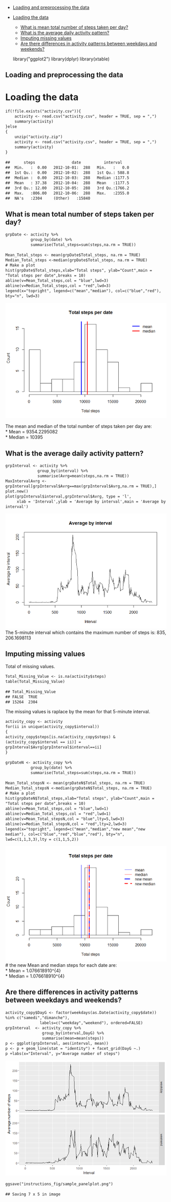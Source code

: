 -   [Loading and preprocessing the
    data](#loading-and-preprocessing-the-data)
-   [Loading the data](#loading-the-data)
    -   [What is mean total number of steps taken per
        day?](#what-is-mean-total-number-of-steps-taken-per-day)
    -   [What is the average daily activity
        pattern?](#what-is-the-average-daily-activity-pattern)
    -   [Imputing missing values](#imputing-missing-values)
    -   [Are there differences in activity patterns between weekdays and
        weekends?](#are-there-differences-in-activity-patterns-between-weekdays-and-weekends)

    library("ggplot2")
    library(dplyr)
    library(xtable)

Loading and preprocessing the data
----------------------------------

Loading the data
================

    if(!file.exists("activity.csv")){
        activity <- read.csv("activity.csv", header = TRUE, sep = ",")
        summary(activity)
    }else
    {
        unzip("activity.zip")
        activity <- read.csv("activity.csv", header = TRUE, sep = ",")
        summary(activity)
    }

    ##      steps                date          interval     
    ##  Min.   :  0.00   2012-10-01:  288   Min.   :   0.0  
    ##  1st Qu.:  0.00   2012-10-02:  288   1st Qu.: 588.8  
    ##  Median :  0.00   2012-10-03:  288   Median :1177.5  
    ##  Mean   : 37.38   2012-10-04:  288   Mean   :1177.5  
    ##  3rd Qu.: 12.00   2012-10-05:  288   3rd Qu.:1766.2  
    ##  Max.   :806.00   2012-10-06:  288   Max.   :2355.0  
    ##  NA's   :2304     (Other)   :15840

What is mean total number of steps taken per day?
-------------------------------------------------

    grpDate <- activity %>% 
               group_by(date) %>% 
               summarise(Total_steps=sum(steps,na.rm = TRUE))

    Mean_Total_steps <- mean(grpDate$Total_steps, na.rm = TRUE)
    Median_Total_steps <-median(grpDate$Total_steps, na.rm = TRUE)
    # Make a plot 
    hist(grpDate$Total_steps,xlab="Total steps", ylab="Count",main = "Total steps per date",breaks = 10)
    abline(v=Mean_Total_steps,col = "blue",lwd=3)
    abline(v=Median_Total_steps,col = "red",lwd=3)
    legend(x="topright", legend=c("mean","median"), col=c("blue","red"), bty="n", lwd=3)

![](PA1_template_files/figure-markdown_strict/unnamed-chunk-2-1.png)

The mean and median of the total number of steps taken per day are:  
\* Mean = 9354.2295082  
\* Median = 10395

What is the average daily activity pattern?
-------------------------------------------

    grpInterval <- activity %>%
                  group_by(interval) %>%
                  summarise(Avrg=mean(steps,na.rm = TRUE))
    MaxIntervalAvrg <- grpInterval[grpInterval$Avrg==max(grpInterval$Avrg,na.rm = TRUE),]
    plot.new()
    plot(grpInterval$interval,grpInterval$Avrg, type = 'l',
         xlab = 'Interval',ylab = 'Average by interval',main = 'Average by interval')

![](PA1_template_files/figure-markdown_strict/unnamed-chunk-3-1.png) The
5-minute interval which contains the maximum number of steps is: 835,
206.1698113

Imputing missing values
-----------------------

Total of missing values.

    Total_Missing_Value <- is.na(activity$steps)
    table(Total_Missing_Value)

    ## Total_Missing_Value
    ## FALSE  TRUE 
    ## 15264  2304

The missing values is raplace by the mean for that 5-minute interval.

    activity_copy <- activity
    for(ii in unique(activity_copy$interval))
    {
    activity_copy$steps[is.na(activity_copy$steps) & (activity_copy$interval == ii)] =  grpInterval$Avrg[grpInterval$interval==ii]
    }

    grpDateN <- activity_copy %>% 
               group_by(date) %>% 
               summarise(Total_steps=sum(steps,na.rm = TRUE))

    Mean_Total_stepsN <- mean(grpDateN$Total_steps, na.rm = TRUE)
    Median_Total_stepsN <-median(grpDateN$Total_steps, na.rm = TRUE)
    # Make a plot 
    hist(grpDateN$Total_steps,xlab="Total steps", ylab="Count",main = "Total steps per date",breaks = 10)
    abline(v=Mean_Total_steps,col = "blue",lwd=1)
    abline(v=Median_Total_steps,col = "red",lwd=1)
    abline(v=Mean_Total_stepsN,col = "blue",lty=5,lwd=3)
    abline(v=Median_Total_stepsN,col = "red",lty=2,lwd=3)
    legend(x="topright", legend=c("mean","median","new mean","new median"), col=c("blue","red","blue","red"), bty="n", lwd=c(1,1,3,3),lty = c(1,1,5,2))

![](PA1_template_files/figure-markdown_strict/unnamed-chunk-6-1.png) \#
the new Mean and median steps for each date are:  
\* Mean = 1.076618910^{4}  
\* Median = 1.076618910^{4}

Are there differences in activity patterns between weekdays and weekends?
-------------------------------------------------------------------------

    activity_copy$DayG <- factor(weekdays(as.Date(activity_copy$date)) %in% c("samedi","dimanche"), 
                   labels=c("weekday","weekend"), ordered=FALSE)
    grpInterval  <- activity_copy %>% 
                    group_by(interval,DayG) %>% 
                    summarise(mean=mean(steps))
    p <- ggplot(grpInterval, aes(interval, mean))
    p <- p + geom_line(stat = "identity") + facet_grid(DayG ~.)
    p +labs(x="Interval", y="Average number of steps")

![](PA1_template_files/figure-markdown_strict/unnamed-chunk-7-1.png)

    ggsave("instructions_fig/sample_panelplot.png")

    ## Saving 7 x 5 in image
